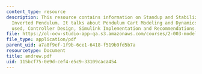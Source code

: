 ```yaml
---
content_type: resource
description: This resource contains information on Standup and Stabilization of the
  Inverted Pendulum. It talks about Pendulum Cart Modeling and Dynamics, Apparatus
  used, Controller Design, Simulink Implementation and Recommendations.
file: https://ol-ocw-studio-app-qa.s3.amazonaws.com/courses/2-003-modeling-dynamics-and-control-i-spring-2005/115bcf750e9dcef4e5c933109caca454_andrew.pdf
file_type: application/pdf
parent_uid: a7a8f9ef-1f9b-6ce1-6418-f519b9fd5b7a
resourcetype: Document
title: andrew.pdf
uid: 115bcf75-0e9d-cef4-e5c9-33109caca454
---
```

